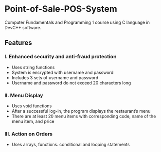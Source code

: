 # Point-of-Sale-POS-System
Computer Fundamentals and Programming 1 course using C language in DevC++ software.

## Features

### I.	Enhanced security and anti-fraud protection 
<ul>
  <li>Uses string functions</li>
  <li>System is encrypted with username and password</li>
  <li>Includes 3 sets of username and password</li>
  <li>Username and password do not exceed 20 characters long</li>
</ul>

### II. Menu Display
<ul>
  <li>Uses void functions</li>
  <li>After a successful log-in, the program displays the restaurant’s menu</li>
  <li>There are at least 20 menu items with corresponding code, name of the menu item, and price</li>
</ul>

### III. Action on Orders
<ul>
  <li>Uses arrays, functions. conditional and looping statements</li>
</ul>
